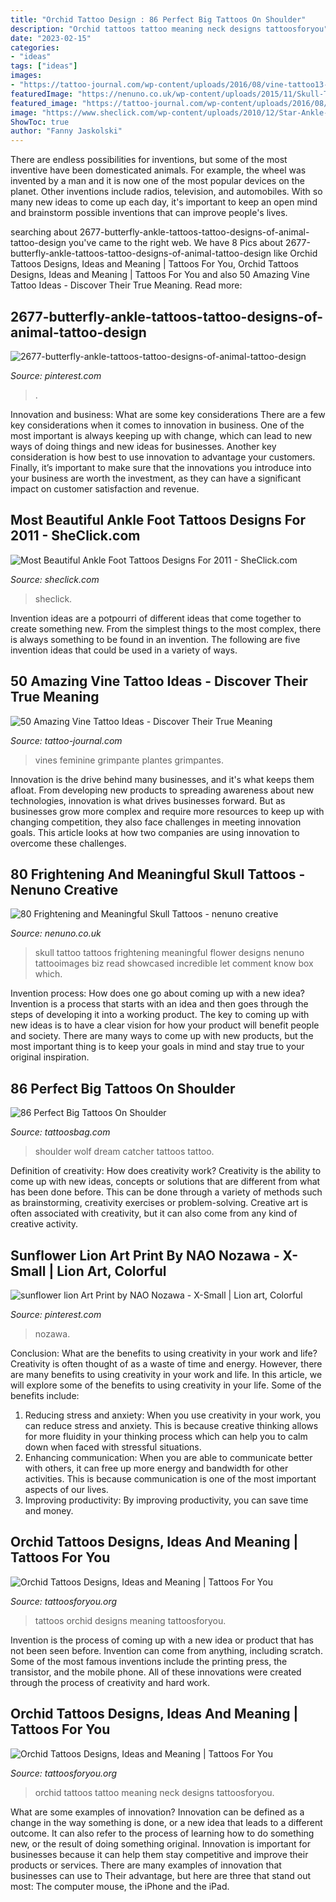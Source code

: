 ```yaml
---
title: "Orchid Tattoo Design : 86 Perfect Big Tattoos On Shoulder"
description: "Orchid tattoos tattoo meaning neck designs tattoosforyou"
date: "2023-02-15"
categories:
- "ideas"
tags: ["ideas"]
images:
- "https://tattoo-journal.com/wp-content/uploads/2016/08/vine-tattoo13-768x768.jpg"
featuredImage: "https://nenuno.co.uk/wp-content/uploads/2015/11/Skull-Tattoos-13.jpg"
featured_image: "https://tattoo-journal.com/wp-content/uploads/2016/08/vine-tattoo13-768x768.jpg"
image: "https://www.sheclick.com/wp-content/uploads/2010/12/Star-Ankle-Foot-Tattoos-Design-for-Party.jpg"
ShowToc: true
author: "Fanny Jaskolski"
---
```



There are endless possibilities for inventions, but some of the most inventive have been domesticated animals. For example, the wheel was invented by a man and it is now one of the most popular devices on the planet. Other inventions include radios, television, and automobiles. With so many new ideas to come up each day, it's important to keep an open mind and brainstorm possible inventions that can improve people's lives.

	

		
searching about 2677-butterfly-ankle-tattoos-tattoo-designs-of-animal-tattoo-design you've came to the right web. We have 8 Pics about 2677-butterfly-ankle-tattoos-tattoo-designs-of-animal-tattoo-design like Orchid Tattoos Designs, Ideas and Meaning | Tattoos For You, Orchid Tattoos Designs, Ideas and Meaning | Tattoos For You and also 50 Amazing Vine Tattoo Ideas - Discover Their True Meaning. Read more:
		
    
## 2677-butterfly-ankle-tattoos-tattoo-designs-of-animal-tattoo-design

<img loading=lazy src="https://i.pinimg.com/736x/a4/81/5e/a4815e9d0709d993a9b01b6d8dcc90e5--ankle-tattoos-animal-tattoos.jpg" onerror="this.onerror=null;this.src='https://tse4.mm.bing.net/th?id=OIP.hiJUkBbg_ax3djTz3hxX5gHaO3&amp;pid=15.1';" alt="2677-butterfly-ankle-tattoos-tattoo-designs-of-animal-tattoo-design">

_Source: pinterest.com_

>. 

	

Innovation and business: What are some key considerations
There are a few key considerations when it comes to innovation in business. One of the most important is always keeping up with change, which can lead to new ways of doing things and new ideas for businesses. Another key consideration is how best to use innovation to advantage your customers. Finally, it’s important to make sure that the innovations you introduce into your business are worth the investment, as they can have a significant impact on customer satisfaction and revenue.

    
## Most Beautiful Ankle Foot Tattoos Designs For 2011 - SheClick.com

<img loading=lazy src="https://www.sheclick.com/wp-content/uploads/2010/12/Star-Ankle-Foot-Tattoos-Design-for-Party.jpg" onerror="this.onerror=null;this.src='https://tse2.mm.bing.net/th?id=OIP.OIGh4MNJHNGD6pnCarPuFwHaJ3&amp;pid=15.1';" alt="Most Beautiful Ankle Foot Tattoos Designs For 2011 - SheClick.com">

_Source: sheclick.com_

>sheclick. 

	

Invention ideas are a potpourri of different ideas that come together to create something new. From the simplest things to the most complex, there is always something to be found in an invention. The following are five invention ideas that could be used in a variety of ways.

    
## 50 Amazing Vine Tattoo Ideas - Discover Their True Meaning

<img loading=lazy src="https://tattoo-journal.com/wp-content/uploads/2016/08/vine-tattoo13-768x768.jpg" onerror="this.onerror=null;this.src='https://tse2.mm.bing.net/th?id=OIP.ivb0cashPKKINY76bztWUAHaHa&amp;pid=15.1';" alt="50 Amazing Vine Tattoo Ideas - Discover Their True Meaning">

_Source: tattoo-journal.com_

>vines feminine grimpante plantes grimpantes. 

	

Innovation is the drive behind many businesses, and it's what keeps them afloat. From developing new products to spreading awareness about new technologies, innovation is what drives businesses forward. But as businesses grow more complex and require more resources to keep up with changing competition, they also face challenges in meeting innovation goals. This article looks at how two companies are using innovation to overcome these challenges.

    
## 80 Frightening And Meaningful Skull Tattoos - Nenuno Creative

<img loading=lazy src="https://nenuno.co.uk/wp-content/uploads/2015/11/Skull-Tattoos-13.jpg" onerror="this.onerror=null;this.src='https://tse1.mm.bing.net/th?id=OIP.ShrmFaV2kQJ37Adnxy785QHaJ9&amp;pid=15.1';" alt="80 Frightening and Meaningful Skull Tattoos - nenuno creative">

_Source: nenuno.co.uk_

>skull tattoo tattoos frightening meaningful flower designs nenuno tattooimages biz read showcased incredible let comment know box which. 

	

Invention process: How does one go about coming up with a new idea?
Invention is a process that starts with an idea and then goes through the steps of developing it into a working product. The key to coming up with new ideas is to have a clear vision for how your product will benefit people and society. There are many ways to come up with new products, but the most important thing is to keep your goals in mind and stay true to your original inspiration.

    
## 86 Perfect Big Tattoos On Shoulder

<img loading=lazy src="http://www.tattoosbag.com/wp-content/uploads/2016/10/Wolf-Dream-Catcher-Tattoo-On-Shoulder.jpg" onerror="this.onerror=null;this.src='https://tse2.mm.bing.net/th?id=OIP.OkNEc3QYZNWCb1AfpKZ0wQHaMB&amp;pid=15.1';" alt="86 Perfect Big Tattoos On Shoulder">

_Source: tattoosbag.com_

>shoulder wolf dream catcher tattoos tattoo. 

	

Definition of creativity: How does creativity work?
Creativity is the ability to come up with new ideas, concepts or solutions that are different from what has been done before. This can be done through a variety of methods such as brainstorming, creativity exercises or problem-solving. Creative art is often associated with creativity, but it can also come from any kind of creative activity.

    
## Sunflower Lion Art Print By NAO Nozawa - X-Small | Lion Art, Colorful

<img loading=lazy src="https://i.pinimg.com/736x/d8/31/1f/d8311f8d3b3f16cbfc565c0051a6bebd.jpg" onerror="this.onerror=null;this.src='https://tse3.mm.bing.net/th?id=OIP.jveH8iIDo5NkLbCGLytcnAHaJ8&amp;pid=15.1';" alt="sunflower lion Art Print by NAO Nozawa - X-Small | Lion art, Colorful">

_Source: pinterest.com_

>nozawa. 

	

Conclusion: What are the benefits to using creativity in your work and life?
Creativity is often thought of as a waste of time and energy. However, there are many benefits to using creativity in your work and life. In this article, we will explore some of the benefits to using creativity in your life. Some of the benefits include: 
1) Reducing stress and anxiety: When you use creativity in your work, you can reduce stress and anxiety. This is because creative thinking allows for more fluidity in your thinking process which can help you to calm down when faced with stressful situations. 
2) Enhancing communication: When you are able to communicate better with others, it can free up more energy and bandwidth for other activities. This is because communication is one of the most important aspects of our lives. 
3) Improving productivity: By improving productivity, you can save time and money.

    
## Orchid Tattoos Designs, Ideas And Meaning | Tattoos For You

<img loading=lazy src="http://www.tattoosforyou.org/wp-content/uploads/2013/10/Orchid-Tattoos-Designs.jpg" onerror="this.onerror=null;this.src='https://tse1.mm.bing.net/th?id=OIP.Y_rieXaXT3c1fOdZGpEnvAHaLJ&amp;pid=15.1';" alt="Orchid Tattoos Designs, Ideas and Meaning | Tattoos For You">

_Source: tattoosforyou.org_

>tattoos orchid designs meaning tattoosforyou. 

	

Invention is the process of coming up with a new idea or product that has not been seen before. Invention can come from anything, including scratch. Some of the most famous inventions include the printing press, the transistor, and the mobile phone. All of these innovations were created through the process of creativity and hard work.

    
## Orchid Tattoos Designs, Ideas And Meaning | Tattoos For You

<img loading=lazy src="http://www.tattoosforyou.org/wp-content/uploads/2013/10/Orchid-Tattoos-For-Women.jpg" onerror="this.onerror=null;this.src='https://tse4.mm.bing.net/th?id=OIP.Wfqz9kr-FWa7vkrP0NLvPAHaJ4&amp;pid=15.1';" alt="Orchid Tattoos Designs, Ideas and Meaning | Tattoos For You">

_Source: tattoosforyou.org_

>orchid tattoos tattoo meaning neck designs tattoosforyou. 

	

What are some examples of innovation?
Innovation can be defined as a change in the way something is done, or a new idea that leads to a different outcome. It can also refer to the process of learning how to do something new, or the result of doing something original. Innovation is important for businesses because it can help them stay competitive and improve their products or services. There are many examples of innovation that businesses can use to Their advantage, but here are three that stand out most: The computer mouse, the iPhone and the iPad.

